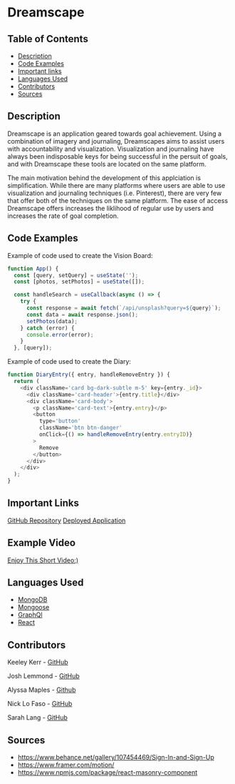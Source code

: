 # Dreamscape
## Table of Contents

* [Description](#description)
* [Code Examples](#code-examples)
* [Important links](#important-links)
* [Languages Used](#languages-used)
* [Contributors](#contributers)
* [Sources](#sources)

## Description
Dreamscape is an application geared towards goal achievement. Using a combination of imagery and journaling, Dreamscapes aims to assist users with accountability and visualization. Visualization and journaling have always been indisposable keys for being successful in the persuit of goals, and with Dreamscape these tools are located on the same platform. 

The main motivation behind the development of this applciation is simplification. While there are many platforms where users are able to use visualization and journaling techniques (i.e. Pinterest), there are very few that offer both of the techniques on the same platform. The ease of access Dreamscape offers increases the liklihood of regular use by users and increases the rate of goal completion. 

## Code Examples

Example of code used to create the Vision Board:

```js
function App() {
  const [query, setQuery] = useState('');
  const [photos, setPhotos] = useState([]);

  const handleSearch = useCallback(async () => {
    try {
      const response = await fetch(`/api/unsplash?query=${query}`);
      const data = await response.json();
      setPhotos(data);
    } catch (error) {
      console.error(error);
    }
  }, [query]);
```

Example of code used to create the Diary:
```js
function DiaryEntry({ entry, handleRemoveEntry }) {
  return (
    <div className='card bg-dark-subtle m-5' key={entry._id}>
      <div className='card-header'>{entry.title}</div>
      <div className='card-body'>
        <p className='card-text'>{entry.entry}</p>
        <button
          type='button'
          className='btn btn-danger'
          onClick={() => handleRemoveEntry(entry.entryID)}
        >
          Remove
        </button>
      </div>
    </div>
  );
}
```

## Important Links
[GitHub Repository](https://github.com/keekerr/Dreamscape)
[Deployed Application](http://dreamscape-vision-board.herokuapp.com/)

## Example Video
[Enjoy This Short Video:)](https://drive.google.com/file/d/1cjWPfwrpUZUMPqbN6ao98PnK7LxGGVqR/view)

## Languages Used

- [MongoDB](https://www.mongodb.com/cloud/atlas/lp/try4?utm_source=bing&utm_campaign=search_bs_pl_evergreen_atlas_general_prosp-brand_gic-null_amers-us_ps-all_desktop_eng_lead&utm_term=mongodb%20com&utm_medium=cpc_paid_search&utm_ad=e&utm_ad_campaign_id=415305664&adgroup=1208363750507169&msclkid=2a32e5e19ea61f95882181cae6b58213)
- [Mongoose](https://mongoosejs.com/)
- [GraphQl](https://graphql.org/)
- [React](https://react.dev/)

## Contributors

Keeley Kerr - [GitHub](https://github.com/keekerr)

Josh Lemmond - [GitHub](https://github.com/Joshvuh)

Alyssa Maples - [Github](https://github.com/armaples)

Nick Lo Faso - [GitHub](https://github.com/n-lofaso)

Sarah Lang - [GitHub](https://github.com/sarahlang9800)

## Sources

  - https://www.behance.net/gallery/107454469/Sign-In-and-Sign-Up
  - https://www.framer.com/motion/
  - https://www.npmjs.com/package/react-masonry-component

